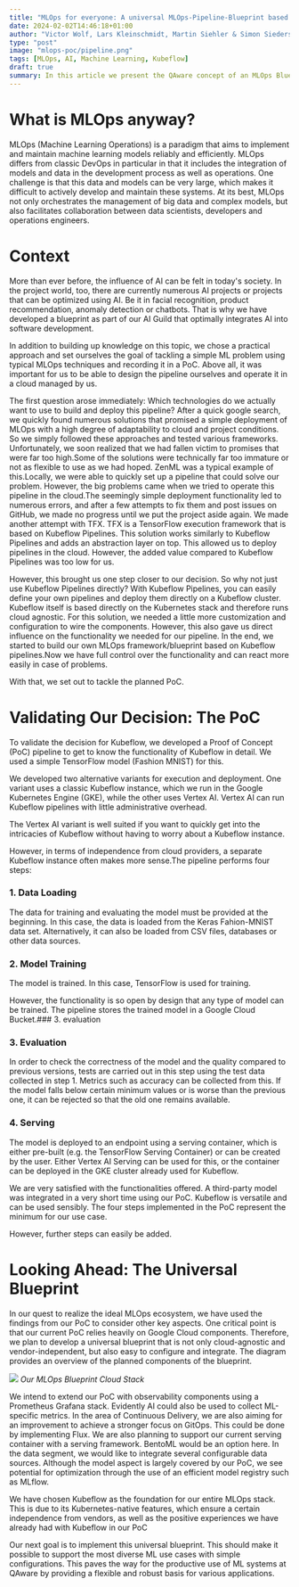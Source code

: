 ```yaml
---
title: "MLOps for everyone: A universal MLOps-Pipeline-Blueprint based on Kubeflow"
date: 2024-02-02T14:46:18+01:00
author: "Victor Wolf, Lars Kleinschmidt, Martin Siehler & Simon Siedersleben"
type: "post"
image: "mlops-poc/pipeline.png"
tags: [MLOps, AI, Machine Learning, Kubeflow]
draft: true
summary: In this article we present the QAware concept of an MLOps Blueprint.
---
```


# What is MLOps anyway?
MLOps (Machine Learning Operations) is a paradigm that aims to implement and maintain machine learning models reliably and efficiently. MLOps differs from classic DevOps in particular in that it includes the integration of models and data in the development process as well as operations.
One challenge is that this data and models can be very large, which makes it difficult to actively develop and maintain these systems. At its best, MLOps not only orchestrates the management of big data and complex models, but also facilitates collaboration between data scientists, developers and operations engineers.


# Context
More than ever before, the influence of AI can be felt in today's society. In the project world, too, there are currently numerous AI projects or projects that can be optimized using AI. Be it in facial recognition, product recommendation, anomaly detection or chatbots. That is why we have developed a blueprint as part of our AI Guild that optimally integrates AI into software development.

In addition to building up knowledge on this topic, we chose a practical approach and set ourselves the goal of tackling a simple ML problem using typical MLOps techniques and recording it in a PoC. Above all, it was important for us to be able to design the pipeline ourselves and operate it in a cloud managed by us.

The first question arose immediately: Which technologies do we actually want to use to build and deploy this pipeline? After a quick google search, we quickly found numerous solutions that promised a simple deployment of MLOps with a high degree of adaptability to cloud and project conditions. So we simply followed these approaches and tested various frameworks. Unfortunately, we soon realized that we had fallen victim to promises that were far too high.Some of the solutions were technically far too immature or not as flexible to use as we had hoped.
ZenML was a typical example of this.Locally, we were able to quickly set up a pipeline that could solve our problem. However, the big problems came when we tried to operate this pipeline in the cloud.The seemingly simple deployment functionality led to numerous errors, and after a few attempts to fix them and post issues on GitHub, we made no progress until we put the project aside again.
We made another attempt with TFX. TFX is a TensorFlow execution framework that is based on Kubeflow Pipelines. This solution works similarly to Kubeflow Pipelines and adds an abstraction layer on top. This allowed us to deploy pipelines in the cloud. However, the added value compared to Kubeflow Pipelines was too low for us.

However, this brought us one step closer to our decision. So why not just use Kubeflow Pipelines directly? With Kubeflow Pipelines, you can easily define your own pipelines and deploy them directly on a Kubeflow cluster. Kubeflow itself is based directly on the Kubernetes stack and therefore runs cloud agnostic. For this solution, we needed a little more customization and configuration to wire the components.
However, this also gave us direct influence on the functionality we needed for our pipeline. In the end, we started to build our own MLOps framework/blueprint based on Kubeflow pipelines.Now we have full control over the functionality and can react more easily in case of problems.

With that, we set out to tackle the planned PoC.


# Validating Our Decision: The PoC

To validate the decision for Kubeflow, we developed a Proof of Concept (PoC) pipeline to get to know the functionality of Kubeflow in detail. We used a simple TensorFlow model (Fashion MNIST) for this.

We developed two alternative variants for execution and deployment. One variant uses a classic Kubeflow instance, which we run in the Google Kubernetes Engine (GKE), while the other uses Vertex AI.
Vertex AI can run Kubeflow pipelines with little administrative overhead.

The Vertex AI variant is well suited if you want to quickly get into the intricacies of Kubeflow without having to worry about a Kubeflow instance.

However, in terms of independence from cloud providers, a separate Kubeflow instance often makes more sense.The pipeline performs four steps:

### 1. Data Loading

The data for training and evaluating the model must be provided at the beginning. In this case, the data is loaded from the Keras Fahion-MNIST data set. Alternatively, it can also be loaded from CSV files, databases or other data sources.

### 2. Model Training

The model is trained. In this case, TensorFlow is used for training.

However, the functionality is so open by design that any type of model can be trained. The pipeline stores the trained model in a Google Cloud Bucket.### 3. evaluation

### 3. Evaluation

In order to check the correctness of the model and the quality compared to previous versions, tests are carried out in this step using the test data collected in step 1. Metrics such as accuracy can be collected from this. If the model falls below certain minimum values or is worse than the previous one, it can be rejected so that the old one remains available.

### 4. Serving

The model is deployed to an endpoint using a serving container, which is either pre-built (e.g. the TensorFlow Serving Container) or can be created by the user. Either Vertex AI Serving can be used for this, or the container can be deployed in the GKE cluster already used for Kubeflow.

We are very satisfied with the functionalities offered. A third-party model was integrated in a very short time using our PoC. Kubeflow is versatile and can be used sensibly. The four steps implemented in the PoC represent the minimum for our use case.

However, further steps can easily be added.


# Looking Ahead: The Universal Blueprint

In our quest to realize the ideal MLOps ecosystem, we have used the findings from our PoC to consider other key aspects. One critical point is that our current PoC relies heavily on Google Cloud components. Therefore, we plan to develop a universal blueprint that is not only cloud-agnostic and vendor-independent, but also easy to configure and integrate. The diagram provides an overview of the planned components of the blueprint.

![](/images/mlops-poc/blueprint_structure.png)
*Our MLOps Blueprint Cloud Stack*

We intend to extend our PoC with observability components using a Prometheus Grafana stack. Evidently AI could also be used to collect ML-specific metrics. In the area of Continuous Delivery, we are also aiming for an improvement to achieve a stronger focus on GitOps. This could be done by implementing Flux. We are also planning to support our current serving container with a serving framework. BentoML would be an option here. In the data segment, we would like to integrate several configurable data sources. Although the model aspect is largely covered by our PoC, we see potential for optimization through the use of an efficient model registry such as MLflow.

We have chosen Kubeflow as the foundation for our entire MLOps stack. This is due to its Kubernetes-native features, which ensure a certain independence from vendors, as well as the positive experiences we have already had with Kubeflow in our PoC

Our next goal is to implement this universal blueprint. This should make it possible to support the most diverse ML use cases with simple configurations. This paves the way for the productive use of ML systems at QAware by providing a flexible and robust basis for various applications.
